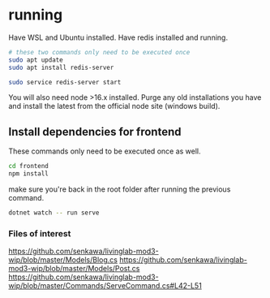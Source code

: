 # running

Have WSL and Ubuntu installed. Have redis installed and running.
```sh
# these two commands only need to be executed once
sudo apt update
sudo apt install redis-server

sudo service redis-server start
```

You will also need node >16.x installed. Purge any old installations you have and install the latest from the official node site (windows build).

## Install dependencies for frontend

These commands only need to be executed once as well.

```sh
cd frontend
npm install
```

make sure you're back in the root folder after running the previous command.

```sh
dotnet watch -- run serve
```

### Files of interest
https://github.com/senkawa/livinglab-mod3-wip/blob/master/Models/Blog.cs
https://github.com/senkawa/livinglab-mod3-wip/blob/master/Models/Post.cs
https://github.com/senkawa/livinglab-mod3-wip/blob/master/Commands/ServeCommand.cs#L42-L51
